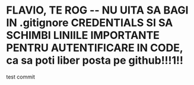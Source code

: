 # FLAVIO, TE ROG -- NU UITA SA BAGI IN .gitignore CREDENTIALS SI SA SCHIMBI LINIILE IMPORTANTE PENTRU AUTENTIFICARE IN CODE, ca sa poti liber posta pe github!!!1!!

test commit 
